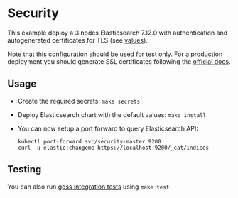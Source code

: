 # Security

This example deploy a 3 nodes Elasticsearch 7.12.0 with authentication and
autogenerated certificates for TLS (see [values][]).

Note that this configuration should be used for test only. For a production
deployment you should generate SSL certificates following the [official docs][].

## Usage

* Create the required secrets: `make secrets`

* Deploy Elasticsearch chart with the default values: `make install`

* You can now setup a port forward to query Elasticsearch API:

  ```
  kubectl port-forward svc/security-master 9200
  curl -u elastic:changeme https://localhost:9200/_cat/indices
  ```

## Testing

You can also run [goss integration tests][] using `make test`


[goss integration tests]: https://github.com/elastic/helm-charts/tree/7.12/elasticsearch/examples/security/test/goss.yaml
[official docs]: https://www.elastic.co/guide/en/elasticsearch/reference/7.12/configuring-tls.html#node-certificates
[values]: https://github.com/elastic/helm-charts/tree/7.12/elasticsearch/examples/security/values.yaml
